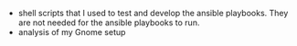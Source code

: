 - shell scripts that I used to test and develop the ansible playbooks. They are not needed for the ansible playbooks to run.
- analysis of my Gnome setup
